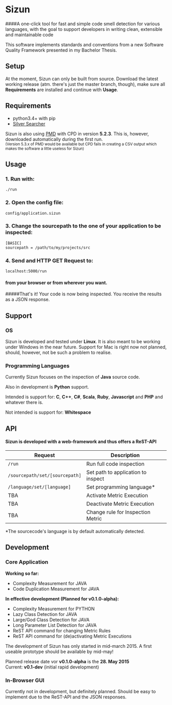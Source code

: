 # Sizun

####A one-click tool for fast and simple code smell detection for various languages, with the goal to support developers in writing clean, extensible and maintainable code

This software implements standards and conventions from a new Software Quality Framework presented in my Bachelor Thesis.

## Setup

At the moment, Sizun can only be built from source.
Download the latest working release (atm. there's just the master branch, though), make sure all **Requirements** are installed and continue with **Usage**.

## Requirements

- python3.4+ with pip
- [Silver Searcher](https://github.com/ggreer/the_silver_searcher)

Sizun is also using [PMD](http://pmd.sourceforge.net/pmd-5.2.3/) with CPD in version **5.2.3**.
This is, however, downloaded automatically during the first run.<br />
<sub>(Version 5.3.x of PMD would be available but CPD fails in creating a CSV output which makes the software a little useless for Sizun)</sub>

## Usage
### 1. Run with:

    ./run

### 2. Open the config file:

    config/application.sizun

### 3. Change the sourcepath to the one of your application to be inspected:

    [BASIC]
    sourcepath = /path/to/my/projects/src

### 4. Send and HTTP GET Request to:

    localhost:5000/run


#### from your browser or from wherever you want.

#####That's it! Your code is now being inspected. You receive the results as a JSON response.

## Support
### OS
Sizun is developed and tested under **Linux**. It is also meant to be working under Windows in the near future.
Support for Mac is right now not planned, should, however, not be such a problem to realise.

### Programming Languages
Currently Sizun focuses on the inspection of **Java** source code.

Also in development is **Python** support.

Intended is support for: **C**, **C++**, **C#**, **Scala**, **Ruby**, **Javascript** and **PHP** and whatever there is.

Not intended is support for: **Whitespace**

## API
#### Sizun is developed with a web-framework and thus offers a ReST-API

Request | Description
------- | -----------
`/run`  | Run full code inspection
`/sourcepath/set/[sourcepath]`  | Set path to application to inspect
`/language/set/[language]`  | Set programming language*
TBA  | Activate Metric Execution
TBA  | Deactivate Metric Execution
TBA  | Change rule for Inspection Metric
*The sourcecode's language is by default automatically detected.


## Development

### Core Application

**Working so far:**
- Complexity Measurement for JAVA
- Code Duplication Measurement for JAVA

**In effective development (Planned for v0.1.0-alpha):**
- Complexity Measurement for PYTHON
- Lazy Class Detection for JAVA
- Large/God Class Detection for JAVA
- Long Parameter List Detection for JAVA
- ReST API command for changing Metric Rules
- ReST API command for (de)activating Metric Executions

The development of Sizun has only started in mid-march 2015.
A first useable prototype should be available by mid-may!

Planned release date vor **v0.1.0-alpha** is the **28. May 2015**<br />
Current: **v0.1-dev** (initial rapid development)

### In-Browser GUI
Currently not in development, but definitely planned. Should be easy to implement due to the ReST-API and the JSON responses.
